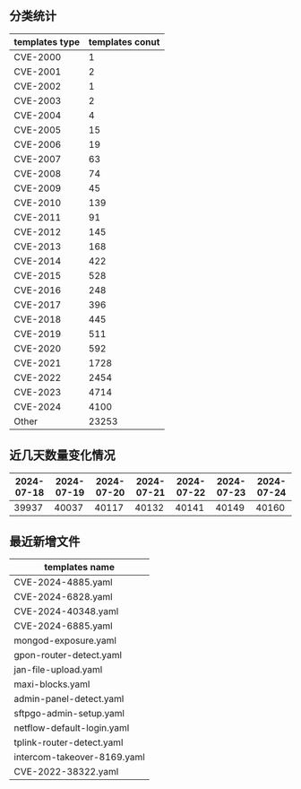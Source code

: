 ## 分类统计
| templates type | templates conut | 
| --- | --- |
| CVE-2000 | 1 |
| CVE-2001 | 2 |
| CVE-2002 | 1 |
| CVE-2003 | 2 |
| CVE-2004 | 4 |
| CVE-2005 | 15 |
| CVE-2006 | 19 |
| CVE-2007 | 63 |
| CVE-2008 | 74 |
| CVE-2009 | 45 |
| CVE-2010 | 139 |
| CVE-2011 | 91 |
| CVE-2012 | 145 |
| CVE-2013 | 168 |
| CVE-2014 | 422 |
| CVE-2015 | 528 |
| CVE-2016 | 248 |
| CVE-2017 | 396 |
| CVE-2018 | 445 |
| CVE-2019 | 511 |
| CVE-2020 | 592 |
| CVE-2021 | 1728 |
| CVE-2022 | 2454 |
| CVE-2023 | 4714 |
| CVE-2024 | 4100 |
| Other | 23253 |
## 近几天数量变化情况
|2024-07-18 | 2024-07-19 | 2024-07-20 | 2024-07-21 | 2024-07-22 | 2024-07-23 | 2024-07-24|
|--- | ------ | ------ | ------ | ------ | ------ | ---|
|39937 | 40037 | 40117 | 40132 | 40141 | 40149 | 40160|
## 最近新增文件
| templates name | 
| --- |
| CVE-2024-4885.yaml |
| CVE-2024-6828.yaml |
| CVE-2024-40348.yaml |
| CVE-2024-6885.yaml |
| mongod-exposure.yaml |
| gpon-router-detect.yaml |
| jan-file-upload.yaml |
| maxi-blocks.yaml |
| admin-panel-detect.yaml |
| sftpgo-admin-setup.yaml |
| netflow-default-login.yaml |
| tplink-router-detect.yaml |
| intercom-takeover-8169.yaml |
| CVE-2022-38322.yaml |
